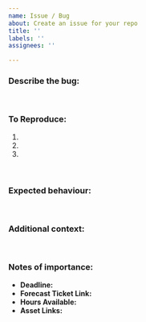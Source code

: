 ```yaml
---
name: Issue / Bug
about: Create an issue for your repo
title: ''
labels: ''
assignees: ''

---
```


### Describe the bug:
  
&nbsp;
&nbsp;
&nbsp;  
  

### To Reproduce:
1.
2.
3.

&nbsp;
&nbsp;
  
### Expected behaviour:

&nbsp;
&nbsp;
&nbsp;

### Additional context:

&nbsp;
&nbsp;
&nbsp;

### Notes of importance:

- **Deadline:**
- **Forecast Ticket Link:**
- **Hours Available:**
- **Asset Links:**
